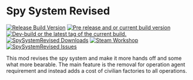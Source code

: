 # Spy System Revised
<a href="https://github.com/AndreasBrostrom/SpySystemRevised/releases/latest"><img src="https://img.shields.io/github/release/AndreasBrostrom/SpySystemRevised.svg?style=for-the-badge&label=Release%20Build" alt="Release Build Version"></a>
<a href="https://github.com/AndreasBrostrom/SpySystemRevised/releases/"><img src="https://img.shields.io/github/release/AndreasBrostrom/SpySystemRevised/all.svg?style=for-the-badge&label=Pre-release" alt="Pre release and or current build version"></a>
<a href="https://github.com/AndreasBrostrom/SpySystemRevised/tags"><img src="https://img.shields.io/github/tag/AndreasBrostrom/SpySystemRevised.svg?style=for-the-badge&colorB=df2d00&label=Latest%20Tag" alt="Dev-build or the latest tag of the current build."></a><br>
<a href="https://github.com/AndreasBrostrom/SpySystemRevised/releases/latest"><img src="https://img.shields.io/github/downloads/AndreasBrostrom/SpySystemRevised/total.svg?style=for-the-badge&label=Downloads" alt="SpySystemRevised Downloads"></a>
<a href="https://steamcommunity.com/sharedfiles/filedetails/?id=2914966591"><img src="https://img.shields.io/endpoint.svg?url=https%3A%2F%2Fshieldsio-steam-workshop.jross.me%2F2914966591&style=for-the-badge" alt="Steam Workshop"></a>
<a href="https://github.com/AndreasBrostrom/SpySystemRevised/issues"><img src="https://img.shields.io/github/issues-raw/AndreasBrostrom/SpySystemRevised.svg?style=for-the-badge&label=Issues" alt="SpySystemRevised Issues"></a>

This mod revises the spy system and make it more hands off and some what more bearable. The main feature is the removal for operation agent requirement and instead adds a cost of civilian factories to all operations.
